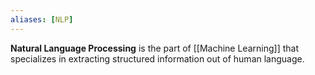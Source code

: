 ```yaml
---
aliases: [NLP]
---
```


**Natural Language Processing** is the part of [[Machine Learning]] that specializes in extracting structured information out of human language.